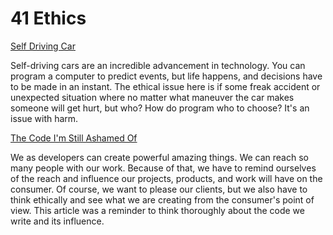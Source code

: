 # 41 Ethics 

[Self Driving Car](https://www.freep.com/story/money/cars/2017/11/21/self-driving-cars-ethics/804805001/)

Self-driving cars are an incredible advancement in technology. You can program a computer to predict events, but life happens, and decisions have to be made in an instant. The ethical issue here is if some freak accident or unexpected situation where no matter what maneuver the car makes someone will get hurt, but who? How do program who to choose? It's an issue with harm. 

[The Code I'm Still Ashamed Of](https://www.freecodecamp.org/news/the-code-im-still-ashamed-of-e4c021dff55e)

We as developers can create powerful amazing things. We can reach so many people with our work. Because of that, we have to remind ourselves of the reach and influence our projects, products, and work will have on the consumer. Of course, we want to please our clients, but we also have to think ethically and see what we are creating from the consumer's point of view. This article was a reminder to think thoroughly about the code we write and its influence.
